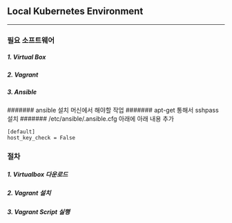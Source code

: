 ## Local Kubernetes Environment

---

### 필요 소프트웨어

#####  1. Virtual Box

#####  2. Vagrant

#####  3. Ansible
####### ansible 설치 머신에서 해야할 작업
####### apt-get 통해서 sshpass 설치
####### /etc/ansible/.ansible.cfg 아래에 아래 내용 추가
```
[default]
host_key_check = False
```


### 절차

 ##### 1. Virtualbox 다운로드

##### 2. Vagrant 설치

##### 3. Vagrant Script 실행





##### 







